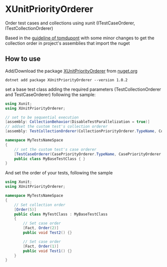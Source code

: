# XUnitPriorityOrderer
Order test cases and collections using xunit (ITestCaseOrderer, ITestCollectionOrderer)

Based in the [guideline of tomdupont](http://www.tomdupont.net/2016/04/how-to-order-xunit-tests-and-collections.html)
with some minor changes to get the collection order in project's assemblies that import the nuget

## How to use
Add/Download the package [XUnitPriorityOrderer](https://www.nuget.org/packages/XUnitPriorityOrderer/1.0.0) from [nuget.org](https://www.nuget.org)

```dotnet add package XUnitPriorityOrderer --version 1.0.2```

set a base test class adding the required parameters (TestCollectionOrderer and TestCaseOrderer) following the sample:

```c#
using Xunit;
using XUnitPriorityOrderer;

// set to be sequential execution
[assembly: CollectionBehavior(DisableTestParallelization = true)]
// addset the custom test's collection orderer
[assembly: TestCollectionOrderer(CollectionPriorityOrderer.TypeName, CollectionPriorityOrderer.AssembyName)]

namespace MyTestsNameSpace
{
    // set the custom test's case orderer
    [TestCaseOrderer(CasePriorityOrderer.TypeName, CasePriorityOrderer.AssembyName)]
    public class MyBaseTestClass { }
}
```

And set the order of your tests, following the sample

```c#
using Xunit;
using XUnitPriorityOrderer;

namespace MyTestsNameSpace
{
    // Set collection order
    [Order(5)]
    public class MyTestClass : MyBaseTestClass
    {
        // Set case order
        [Fact, Order(2)]
        public void Test2() {}

        // Set case order
        [Fact, Order(1)]
        public void Test1() {}
    }
}
```
